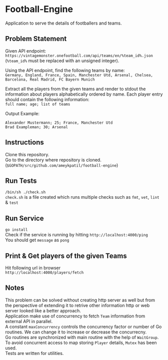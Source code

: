 # Football-Engine
Application to serve the details of footballers and teams. 

## Problem Statement
Given API endpoint:  
`https://vintagemonster.onefootball.com/api/teams/en/%team_id%.json`   
(`%team_id%` must be replaced with an unsigned integer).  

Using the API endpoint, find the following teams by name:  
`Germany, England, France, Spain, Manchester Utd, Arsenal, Chelsea, Barcelona, Real Madrid, FC Bayern Munich`  

Extract all the players from the given teams and render to stdout the information about players alphabetically ordered by name. Each player entry should contain the following information:   
`full name; age; list of teams`  

Output Example:  
```
Alexander Mustermann; 25; France, Manchester Utd
Brad Exampleman; 30; Arsenal
```

## Instructions
Clone this repository.  
Go to the directory where repository is cloned.   
(`$GOPATH/src/github.com/ameykpatil/football-engine`)

## Run Tests
`/bin/sh ./check.sh`  
`check.sh` is a file created which runs multiple checks such as `fmt`, `vet`, `lint` & `test`  

## Run Service
`go install`   
Check if the service is running by hitting `http://localhost:4000/ping`  
You should get `message` as `pong`  

## Print & Get players of the given Teams
Hit following url in browser  
`http://localhost:4000/players/fetch`  

## Notes
This problem can be solved without creating http server as well but from the perspective of extending it to retrive other information http or web server looked like a better approach.  
Application make use of concurrency to fetch `Team` information from external API in parallel.  
A constant `maxConcurrency` controls the concurrency factor or number of Go routines. We can change it to increase or decrease the concurrecny.  
Go routines are synchronized with main routine with the help of `WaitGroup`.  
To avoid concurrent access to map storing `Player` details, `Mutex` has been used.      
Tests are written for utilities.  
